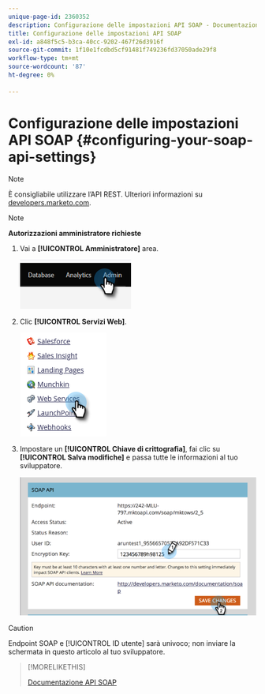 ```yaml
---
unique-page-id: 2360352
description: Configurazione delle impostazioni API SOAP - Documentazione di Marketo - Documentazione del prodotto
title: Configurazione delle impostazioni API SOAP
exl-id: a848f5c5-b3ca-40cc-9202-467f26d3916f
source-git-commit: 1f10e1fcdbd5cf91481f749236fd37050ade29f8
workflow-type: tm+mt
source-wordcount: '87'
ht-degree: 0%

---
```


# Configurazione delle impostazioni API SOAP {#configuring-your-soap-api-settings}

>[!NOTE]
>
>È consigliabile utilizzare l’API REST. Ulteriori informazioni su [developers.marketo.com](https://developers.marketo.com/documentation/rest/).

>[!NOTE]
>
>**Autorizzazioni amministratore richieste**

1. Vai a **[!UICONTROL Amministratore]** area.

   ![](assets/configuring-your-soap-api-settings-1.png)

1. Clic **[!UICONTROL Servizi Web]**.

   ![](assets/configuring-your-soap-api-settings-2.png)

1. Impostare un **[!UICONTROL Chiave di crittografia]**, fai clic su **[!UICONTROL Salva modifiche]** e passa tutte le informazioni al tuo sviluppatore.

   ![](assets/configuring-your-soap-api-settings-3.png)

>[!CAUTION]
>
>Endpoint SOAP e [!UICONTROL ID utente] sarà univoco; non inviare la schermata in questo articolo al tuo sviluppatore.

>[!MORELIKETHIS]
>
>[Documentazione API SOAP](https://developers.marketo.com/documentation/soap/)
